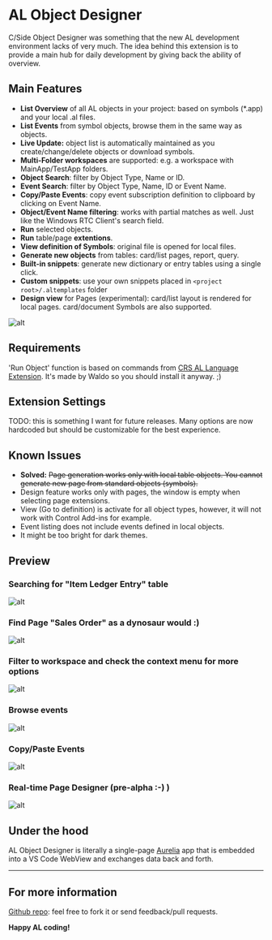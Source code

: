 # AL Object Designer

C/Side Object Designer was something that the new AL development environment lacks of very much. The idea behind this extension is to provide a main hub for daily development by giving back the ability of overview.

## Main Features

* **List Overview** of all AL objects in your project: based on symbols (*.app) and your local .al files.
* **List Events** from symbol objects, browse them in the same way as objects.
* **Live Update:** object list is automatically maintained as you create/change/delete objects or download symbols.
* **Multi-Folder workspaces** are supported: e.g. a workspace with MainApp/TestApp folders.
* **Object Search**: filter by Object Type, Name or ID.
* **Event Search**: filter by Object Type, Name, ID or Event Name.
* **Copy/Paste Events**: copy event subscription definition to clipboard by clicking on Event Name.
* **Object/Event Name filtering**: works with partial matches as well. Just like the Windows RTC Client's search field.
* **Run** selected objects.
* **Run** table/page **extentions**.
* **View definition of Symbols**: original file is opened for local files.
* **Generate new objects** from tables: card/list pages, report, query.
* **Built-in snippets**: generate new dictionary or entry tables using a single click.
* **Custom snippets**: use your own snippets placed in `<project root>/.altemplates` folder
* **Design view** for Pages (experimental): card/list layout is rendered for local pages. card/document Symbols are also supported.

![alt](https://raw.githubusercontent.com/martonsagi/al-object-designer/master/extension-al-object-designer/images/preview1.PNG)

## Requirements

'Run Object' function is based on commands from [CRS AL Language Extension](https://marketplace.visualstudio.com/items?itemName=waldo.crs-al-language-extension). It's made by Waldo so you should install it anyway. ;)

## Extension Settings

TODO: this is something I want for future releases. Many options are now hardcoded but should be customizable for the best experience.

## Known Issues

* **Solved:** ~~Page generation works only with local table objects. You cannot generate new page from standard objects (symbols).~~
* Design feature works only with pages, the window is empty when selecting page extensions.
* View (Go to definition) is activate for all object types, however, it will not work with Control Add-ins for example. 
* Event listing does not include events defined in local objects.
* It might be too bright for dark themes. 

## Preview

### Searching for "Item Ledger Entry" table
![alt](https://raw.githubusercontent.com/martonsagi/al-object-designer/master/extension-al-object-designer/images/preview2.PNG)

### Find Page "Sales Order" as a dynosaur would :)
![alt](https://raw.githubusercontent.com/martonsagi/al-object-designer/master/extension-al-object-designer/images/preview3.PNG)

### Filter to workspace and check the context menu for more options
![alt](https://raw.githubusercontent.com/martonsagi/al-object-designer/master/extension-al-object-designer/images/preview4.PNG)

### Browse events
![alt](https://raw.githubusercontent.com/martonsagi/al-object-designer/master/extension-al-object-designer/images/preview5.PNG)

### Copy/Paste Events
![alt](https://raw.githubusercontent.com/martonsagi/al-object-designer/master/extension-al-object-designer/images/ALObjectDesigner_ObjectEventCopyPaste.gif)

### Real-time Page Designer (pre-alpha :-) )
![alt](https://raw.githubusercontent.com/martonsagi/al-object-designer/master/extension-al-object-designer/images/ALObjectDesigner_PageDesign.gif)

## Under the hood
AL Object Designer is literally a single-page [Aurelia](https://aurelia.io/) app that is embedded into a VS Code WebView and exchanges data back and forth.

----------------------------------------------

## For more information
[Github repo](https://github.com/martonsagi/al-object-designer): feel free to fork it or send feedback/pull requests.

**Happy AL coding!**
